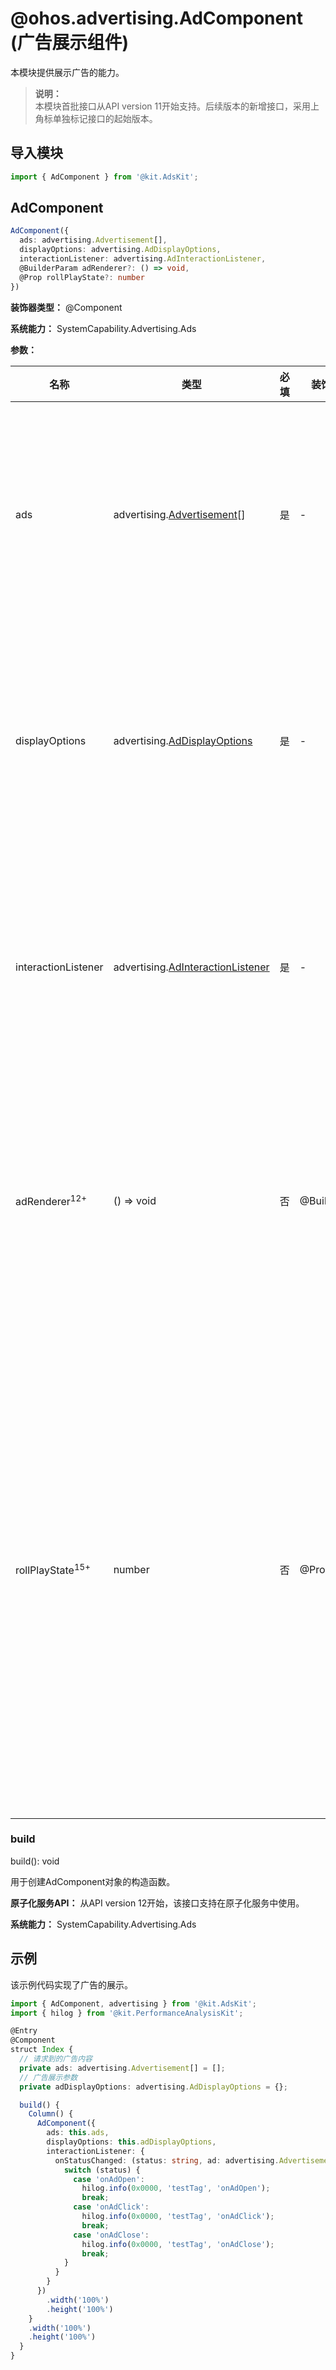 # @ohos.advertising.AdComponent (广告展示组件)

<!--Kit: Ads Kit-->
<!--Subsystem: Advertising-->
<!--Owner: @SukiEvas-->
<!--Designer: @zhansf1988-->
<!--Tester: @hongmei_may-->
<!--Adviser: @RayShih-->

本模块提供展示广告的能力。

> **说明：**<br/>
> 本模块首批接口从API version 11开始支持。后续版本的新增接口，采用上角标单独标记接口的起始版本。

## 导入模块

```ts
import { AdComponent } from '@kit.AdsKit';
```

## AdComponent

```ts
AdComponent({
  ads: advertising.Advertisement[],
  displayOptions: advertising.AdDisplayOptions,
  interactionListener: advertising.AdInteractionListener,
  @BuilderParam adRenderer?: () => void,
  @Prop rollPlayState?: number
})
```

**装饰器类型：** @Component

**系统能力：** SystemCapability.Advertising.Ads

**参数：**

| 名称                        | 类型                                                                              | 必填 | 装饰器类型    | 说明                                                                                                                                                                                                  |
|-----------------------------|-----------------------------------------------------------------------------------|------|---------------|-------------------------------------------------------------------------------------------------------------------------------------------------------------------------------------------------------|
| ads                         | advertising.[Advertisement](js-apis-advertising.md#advertisement)[]               | 是   | -             | 广告对象数组。<br>**原子化服务API：** 从API version 12开始，该接口支持在原子化服务中使用。                                                                                                            |
| displayOptions              | advertising.[AdDisplayOptions](js-apis-advertising.md#addisplayoptions)           | 是   | -             | 广告展示参数。<br>**原子化服务API：** 从API version 12开始，该接口支持在原子化服务中使用。                                                                                                            |
| interactionListener         | advertising.[AdInteractionListener](js-apis-advertising.md#adinteractionlistener) | 是   | -             | 广告状态变化回调。<br>**原子化服务API：** 从API version 12开始，该接口支持在原子化服务中使用。                                                                                                        |
| adRenderer<sup>12+</sup>    | () => void                                                                        | 否   | @BuilderParam | 应用自渲染广告样式。<br>**原子化服务API：** 从API version 20开始，该接口支持在原子化服务中使用。                                                                                                      |
| rollPlayState<sup>15+</sup> | number                                                                            | 否   | @Prop         | 用于对外提供贴片广告的播放状态。设置为1表示播放，设置为2表示暂停。默认值为2。其他值被视为非法值，不会改变当前的播放状态。<br>**原子化服务API：** 从API version 20开始，该接口支持在原子化服务中使用。 |

### build

build(): void

用于创建AdComponent对象的构造函数。

**原子化服务API：** 从API version 12开始，该接口支持在原子化服务中使用。

**系统能力：** SystemCapability.Advertising.Ads

## 示例

该示例代码实现了广告的展示。

```ts
import { AdComponent, advertising } from '@kit.AdsKit';
import { hilog } from '@kit.PerformanceAnalysisKit';

@Entry
@Component
struct Index {
  // 请求到的广告内容
  private ads: advertising.Advertisement[] = [];
  // 广告展示参数
  private adDisplayOptions: advertising.AdDisplayOptions = {};

  build() {
    Column() {
      AdComponent({
        ads: this.ads,
        displayOptions: this.adDisplayOptions,
        interactionListener: {
          onStatusChanged: (status: string, ad: advertising.Advertisement, data: string) => {
            switch (status) {
              case 'onAdOpen':
                hilog.info(0x0000, 'testTag', 'onAdOpen');
                break;
              case 'onAdClick':
                hilog.info(0x0000, 'testTag', 'onAdClick');
                break;
              case 'onAdClose':
                hilog.info(0x0000, 'testTag', 'onAdClose');
                break;
            }
          }
        }
      })
        .width('100%')
        .height('100%')
    }
    .width('100%')
    .height('100%')
  }
}
```